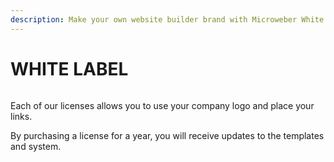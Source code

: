 ```yaml
---
description: Make your own website builder brand with Microweber White Label!
---
```


# WHITE LABEL

<figure><img src=".gitbook/assets/liveedit-min.gif" alt=""><figcaption></figcaption></figure>





Each of our licenses allows you to use your company logo and place your links.&#x20;

By purchasing a license for a year, you will receive updates to the templates and system.
